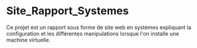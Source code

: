 # Site_Rapport_Systemes
Ce projet est un rapport sous forme de site web en systèmes expliquant la configuration et les différentes manipulations lorsque l'on installe une machine virtuelle.
